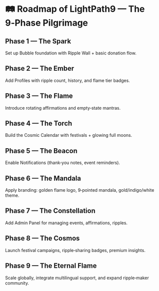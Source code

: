 # 🛤️ Roadmap of LightPath9 — The 9‑Phase Pilgrimage  

## Phase 1 — The Spark  
Set up Bubble foundation with Ripple Wall + basic donation flow.  

## Phase 2 — The Ember  
Add Profiles with ripple count, history, and flame tier badges.  

## Phase 3 — The Flame  
Introduce rotating affirmations and empty‑state mantras.  

## Phase 4 — The Torch  
Build the Cosmic Calendar with festivals + glowing full moons.  

## Phase 5 — The Beacon  
Enable Notifications (thank‑you notes, event reminders).  

## Phase 6 — The Mandala  
Apply branding: golden flame logo, 9‑pointed mandala, gold/indigo/white theme.  

## Phase 7 — The Constellation  
Add Admin Panel for managing events, affirmations, ripples.  

## Phase 8 — The Cosmos  
Launch festival campaigns, ripple‑sharing badges, premium insights.  

## Phase 9 — The Eternal Flame  
Scale globally, integrate multilingual support, and expand ripple‑maker community.  
